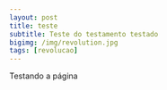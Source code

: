 ```yaml
---
layout: post
title: teste
subtitle: Teste do testamento testado
bigimg: /img/revolution.jpg
tags: [revolucao]
---
```


Testando a página
